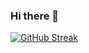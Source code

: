 ### Hi there 👋

[![GitHub Streak](https://streak-stats.demolab.com?user=JeanKouss&hide_border=true&date_format=M%20j%5B%2C%20Y%5D)](https://git.io/streak-stats)

<!--
**JeanKouss/JeanKouss** is a ✨ _special_ ✨ repository because its `README.md` (this file) appears on your GitHub profile.

Here are some ideas to get you started:

- 🔭 I’m currently working on ...
- 🌱 I’m currently learning ...
- 👯 I’m looking to collaborate on ...
- 🤔 I’m looking for help with ...
- 💬 Ask me about ...
- 📫 How to reach me: ...
- 😄 Pronouns: ...
- ⚡ Fun fact: ...
-->
